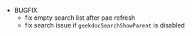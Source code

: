 - BUGFIX
  - fix empty search list after pae refresh
  - fix search issue if `geekdocSearchShowParent` is disabled

